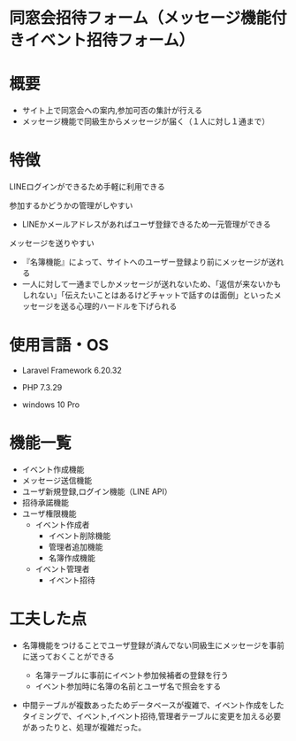 
# 同窓会招待フォーム（メッセージ機能付きイベント招待フォーム）



# 概要

- サイト上で同窓会への案内,参加可否の集計が行える
- メッセージ機能で同級生からメッセージが届く（１人に対し１通まで）

# 特徴
LINEログインができるため手軽に利用できる

参加するかどうかの管理がしやすい

- LINEかメールアドレスがあればユーザ登録できるため一元管理ができる

メッセージを送りやすい
- 『名簿機能』によって、サイトへのユーザー登録より前にメッセージが送れる
- 一人に対して一通までしかメッセージが送れないため、「返信が来ないかもしれない」「伝えたいことはあるけどチャットで話すのは面倒」といったメッセージを送る心理的ハードルを下げられる

# 使用言語・OS

*  Laravel Framework 6.20.32

* PHP 7.3.29
* windows 10 Pro

# 機能一覧

* イベント作成機能
* メッセージ送信機能
* ユーザ新規登録,ログイン機能（LINE API）
* 招待承諾機能
* ユーザ権限機能
	* イベント作成者
		* イベント削除機能
		* 管理者追加機能
		* 名簿作成機能
	* イベント管理者
		* イベント招待


# 工夫した点

* 名簿機能をつけることでユーザ登録が済んでない同級生にメッセージを事前に送っておくことができる
	* 名簿テーブルに事前にイベント参加候補者の登録を行う
	* イベント参加時に名簿の名前とユーザ名で照会をする

* 中間テーブルが複数あったためデータベースが複雑で、イベント作成をしたタイミングで、イベント,イベント招待,管理者テーブルに変更を加える必要があったりと、処理が複雑だった。

